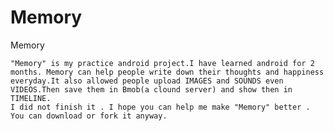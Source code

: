 # Memory
Memory

    "Memory" is my practice android project.I have learned android for 2 months. Memory can help people write down their thoughts and happiness
    everyday.It also allowed people upload IMAGES and SOUNDS even VIDEOS.Then save them in Bmob(a clound server) and show then in TIMELINE.
    I did not finish it . I hope you can help me make "Memory" better .
    You can download or fork it anyway.
